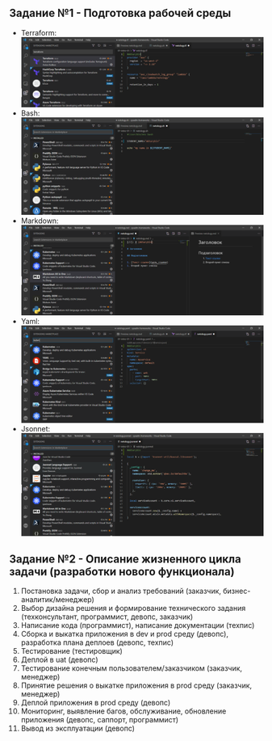 ## Задание №1 - Подготовка рабочей среды

- Terraform: ![Терраформ](img/terraform.png)
- Bash: ![bash](img/shell.png)
- Markdown: ![markdown](img/markdown.png)
- Yaml: ![Yaml](img/yaml.png)
- Jsonnet: ![Jsonnet](img/jsonnet.png)


## Задание №2 - Описание жизненного цикла задачи (разработки нового функционала)

1. Постановка задачи, сбор и анализ требований (заказчик, бизнес-аналитик/менеджер)
2. Выбор дизайна решения и формирование технического задания (техконсультант, программист, девопс, заказчик)
3. Написание кода (программист), написание документации (техпис)
4. Сборка и выкатка приложения в dev и prod среду (девопс), разработка плана деплоев (девопс, техпис)
5. Тестирование (тестировщик)
6. Деплой в uat (девопс)
7. Тестирование конечным пользователем/заказчиком (заказчик, менеджер)
8. Принятие решения о выкатке приложения в prod среду (заказчик, менеджер)
9. Деплой приложения в prod среду (девопс)
10. Мониторинг, выявление багов, обслуживание, обновление приложения (девопс, саппорт, программист)
11. Вывод из эксплуатации (девопс)
